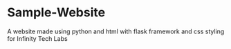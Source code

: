 # Sample-Website
A website made using python and html with flask framework and css styling for Infinity Tech Labs
